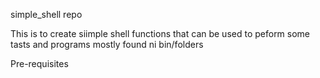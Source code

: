 simple_shell repo

This is to create siimple shell functions that can be used to peform some tasts and programs mostly found ni bin/folders

Pre-requisites


